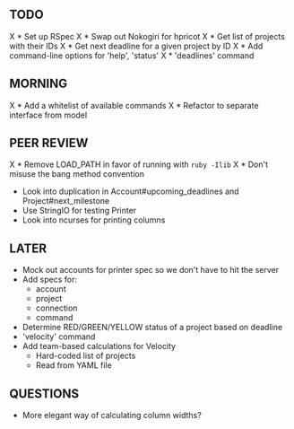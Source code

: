 ## TODO

X * Set up RSpec
X * Swap out Nokogiri for hpricot
X * Get list of projects with their IDs
X * Get next deadline for a given project by ID
X * Add command-line options for 'help', 'status'
X * 'deadlines' command

## MORNING

X * Add a whitelist of available commands
X * Refactor to separate interface from model

## PEER REVIEW

X * Remove LOAD_PATH in favor of running with `ruby -Ilib`
X * Don't misuse the bang method convention
* Look into duplication in Account#upcoming_deadlines and Project#next_milestone
* Use StringIO for testing Printer
* Look into ncurses for printing columns

## LATER

* Mock out accounts for printer spec so we don't have to hit the server
* Add specs for:
  * account
  * project
  * connection
  * command
* Determine RED/GREEN/YELLOW status of a project based on deadline
* 'velocity' command
* Add team-based calculations for Velocity
  * Hard-coded list of projects
  * Read from YAML file

## QUESTIONS

* More elegant way of calculating column widths?